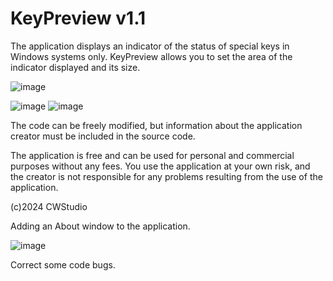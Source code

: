 # KeyPreview v1.1


The application displays an indicator of the status of special keys in Windows systems only.
KeyPreview allows you to set the area of ​​the indicator displayed and its size.

![image](https://github.com/czeslaw-wludarczyk/KeyPreview/assets/28139907/686bf978-da32-434f-99f6-e3297d6cab01)

![image](https://github.com/czeslaw-wludarczyk/KeyPreview/assets/28139907/64295bfd-747d-478d-a9e0-a298441d2fbc) ![image](https://github.com/czeslaw-wludarczyk/KeyPreview/assets/28139907/7011e22e-5b2f-4dc0-973d-4f8fc197f124)


The code can be freely modified, but information about the application creator must be included in the source code.

The application is free and can be used for personal and commercial purposes without any fees.
You use the application at your own risk, and the creator is not responsible for any problems resulting from the use of the application.

(c)2024 CWStudio

Adding an About window to the application.

![image](https://github.com/czeslaw-wludarczyk/KeyPreview/assets/28139907/c23fd375-4237-421f-9077-b0d9431fd7e2)

Correct some code bugs.
